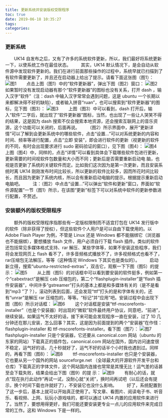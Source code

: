 ```yaml
---
title: 更新系统并安装版权受限程序
toc: true
date: 2019-06-18 10:35:27
tags:
categories:
---
```


### 更新系统
　　UK14 自发布之后，又有了许多的系统软件更新，所以，我们最好将系统更新一下，以使系统工作在最佳状态。
　　其实，UK14 默认情况下，是会自动从软件源中发现软件更新的。我们在进行前面那些操作的过程中，系统早就已扫描到了有软件需要更新了，并且还在启动器上给出了提示。请看下面这张图（图1）：
![图1](https://www.ubuntukylin.com/ukylin/data/attachment/forum/201406/28/021344k6wa6wv26v55mz06.jpg) 
　　点击上图（图1）中的“软件更新器”，弹出下图（图2）窗口：
![图2](https://www.ubuntukylin.com/ukylin/data/attachment/forum/201406/28/021429lsepny7j72yseso7.jpg) 
　　如果暂时没有发现启动器有那个“软件更新器”的图标也没有关系，打开 dash ，输入汉字“软件”（注：dash 中输入汉字常常会遇到问题，这是 ubuntu 一个长期以来都解决得不好的缺陷），或者输入拼音“ruan”，也可以搜索到“软件更新器”的图标，见下图（图3）：
![图3](https://www.ubuntukylin.com/ukylin/data/attachment/forum/201406/28/021512kxusi4didzcxyui5.jpg) 
　　上图（图3）中可以看到，dash 打开后，输入“软件”二字后，就出现了“软件更新器”图标，当然，也出现了一些让人哭笑不得的结果，这是因为 dash 搜索不仅会搜索本地资源，还会搜索互联网上的音乐资源，这个功能可以关闭的，后面再说。
　　（图2）所示界面中，展开“更新详情”可以了解到会更新系统中的哪些软件，点击“设置…”可以对系统更新的内容和时间、频率等进行配置，点击“立即 安装”，即会进行软件的更新（视更新的软件的不同，有时会出现要求进行 sudo 密码验证的窗口），见下图（图4）：
![图4](https://www.ubuntukylin.com/ukylin/data/attachment/forum/201406/28/021557fp1jrrzr3ggrr7gm.jpg) 
　　上图（图4）中，同样的，点击“详情”可以看到具体会下载哪些软件包进行更新，更新需要的时间视软件包数量和大小而不同；更新后是否需要重新启动电 脑，也视是否更新了系统的关键软件而定。比如我们这次因为是第一次更新，而且安装系统时离 UK14 刚刚发布时间比较长，所以更新的软件比较多，因而所花时间比较长，而且因为更新了系统内核，所以会有重新启动电脑的提示。根据提示重新启动电脑吧。
　　注：（图2）中点击“设置…”可以弹出“软件和更新”窗口，界面如“软件源配置”一节（图1）所示，在该图“更新”标签下可以对系统中软件的更新参数进行配置，不赘述。

### 安装额外的版权受限程序
　　额外的版权受限程序指那些有一定版权限制而不适宜打包在 UK14 发行版中的软件（除非获得了授权），但这些软件个人用户是可以自由下载使用的。以 Adobe Flash Player 为例，不管是 Linux 还是 Windows 都不能捆绑它（浏览器也不能捆绑），要想播放 flash 文件，用户必须自行下载 flash 插件。类似的软件还包括常见多媒体格式支持、rar 解压、某些字体等，如果不安装这些程序，我们将会发现网页上 flash 看不了，许多音频格式播放不了，许多视频格式也看不了，rar压缩包无法解压，等等（这种情况 Windows 下其实也是类似的）。
　　启动新立得，搜索“ubuntu-restricted-extras”，双击它，观察一下下图（图5）的提示：
![图5](https://www.ubuntukylin.com/ukylin/data/attachment/forum/201406/28/021658brd2927g5llcrlpd.jpg) 
　　从上图（图5）的对话框中可以看到要安装的软件挺多，例如第一个“cabextract”是解压 cab 压缩包的，第二个“flashplugin-installer”是“flash 插件安装器”，中间许多“gstreamer”打头的基本上都是和多媒体有关的（是不是看到“mp3 ”了？），滚动列表到后面，还会发现“ttf”打头的是和字体有关的，还有“unrar”是解压 rar 压缩包的，等等。“标记”并“应用”吧。安装过程中会出现下图（图6）所示对话框：
![图6](https://www.ubuntukylin.com/ukylin/data/attachment/forum/201406/28/021757r9glfl6c4zf6jrg6.jpg) 
　　这个对话框是安装“ttf-mscorefonts-installer”（也是个安装器）时出现的“微软”软件最终用户协议，同意吧，“前进”， 继续安装。如果运气不太好的话，接下来可能会发现程序一直在安装，过了 10 几分钟还在那儿安装，怎么回事？其实，这是因为前面提到的两个“安装器”在作怪：flashplugin-installer 和 ttf-mscorefonts-installer。看下图（图7）：
![图7](https://www.ubuntukylin.com/ukylin/data/attachment/forum/201406/28/021836ow4iyibya41i3696.jpg) 
　　flashplugin-installer 只是个安装器，它还要从 canonical.com 网站（ubuntu 的东家的网站）下载真正的插件包，canonical.com 网站在国外，国内访问速度很不稳定，运气好的话，几十秒就好了，运气不好的话半个小时我也遇到过。同样的，再看下图（图8）：
![图8](https://www.ubuntukylin.com/ukylin/data/attachment/forum/201406/28/021902kuekek5moezv74f4.jpg) 
　　ttf-mscorefonts-installer 也只是个安装器，它也要从另一个国外的网站 sourceforge.net （全球最大的开源软件开发平台和仓库）下载真正的字体文件，这个网站国内连接也常常是其慢无比！运气差的话甚至会下载失败，结果会给出下图（图9）的提 示：
![图9](https://www.ubuntukylin.com/ukylin/data/attachment/forum/201406/28/021924mcb4g0748ga488h1.jpg) 
　　有耐心的话，就点“现在执行此动作”再试一试，没耐心就“关闭”，换时间再试吧（以后还会有提示，换个时间下载也许就好了），不安装它也没什么影响。
　　好了，系统配置到了这一步后，基本上就可以开始真正使用了。写文章、看图片、阅读电子书、听音乐、看视频、上网、玩玩小游戏啥的，都可以通过 UK14 内置的应用软件来进行了。当然了，要想用得更好，我们可能还要安装更专业一点儿的应用软件来完成日常的工作。这和 Windows 下是一样的。 
